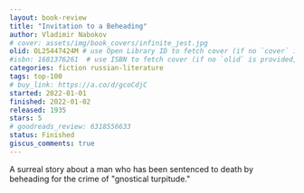 ```yaml
---
layout: book-review
title: "Invitation to a Beheading"
author: Vladimir Nabokov
# cover: assets/img/book_covers/infinite_jest.jpg
olid: OL25447424M # use Open Library ID to fetch cover (if no `cover` is provided)
#isbn: 1681376261  # use ISBN to fetch cover (if no `olid` is provided, dashes are optional)
categories: fiction russian-literature
tags: top-100
# buy_link: https://a.co/d/gcoCdjC
started: 2022-01-01
finished: 2022-01-02
released: 1935
stars: 5
# goodreads_review: 6318556633
status: Finished
giscus_comments: true
---
```


A surreal story about a man who has been sentenced to death by beheading for the crime of "gnostical turpitude."
